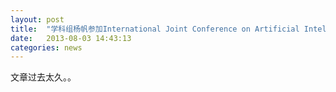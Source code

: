 ```yaml
---
layout: post
title:  "学科组杨帆参加International Joint Conference on Artificial Intelligence"
date:   2013-08-03 14:43:13
categories: news
---
```


文章过去太久。。
